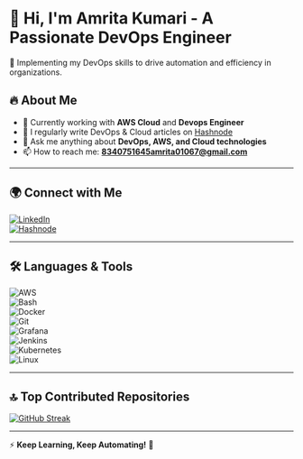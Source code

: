 # 👋 Hi, I'm Amrita Kumari - A Passionate DevOps Engineer  
🚀 Implementing my DevOps skills to drive automation and efficiency in organizations.  

## 🔥 About Me  
- 🔭 Currently working with **AWS Cloud** and **Devops Engineer** 
- 📝 I regularly write DevOps & Cloud articles on [Hashnode](https://hashnode.com/@amrita12)  
- 💬 Ask me anything about **DevOps, AWS, and Cloud technologies**  
- 📫 How to reach me: **8340751645amrita01067@gmail.com**  

---

## 🌍 Connect with Me  
[![LinkedIn](https://img.shields.io/badge/LinkedIn-Connect-blue?logo=linkedin)](https://www.linkedin.com/in/amrita-kumari-504a39347/)  
[![Hashnode](https://img.shields.io/badge/Blog-Read%20Articles-blue?logo=hashnode)](https://hashnode.com/@amrita12)  
 
---

## 🛠️ Languages & Tools  
![AWS](https://img.shields.io/badge/AWS-%23FF9900.svg?style=flat&logo=amazon-aws&logoColor=white)  
![Bash](https://img.shields.io/badge/Bash-%23121011.svg?style=flat&logo=gnu-bash&logoColor=white)  
![Docker](https://img.shields.io/badge/Docker-%230db7ed.svg?style=flat&logo=docker&logoColor=white)  
![Git](https://img.shields.io/badge/Git-%23F05033.svg?style=flat&logo=git&logoColor=white)  
![Grafana](https://img.shields.io/badge/Grafana-%23F46800.svg?style=flat&logo=grafana&logoColor=white)  
![Jenkins](https://img.shields.io/badge/Jenkins-%23D24939.svg?style=flat&logo=jenkins&logoColor=white)  
![Kubernetes](https://img.shields.io/badge/Kubernetes-%23326CE5.svg?style=flat&logo=kubernetes&logoColor=white)  
![Linux](https://img.shields.io/badge/Linux-%23FCC624.svg?style=flat&logo=linux&logoColor=black)  

---

## 🔝 Top Contributed Repositories  
[![GitHub Streak](https://streak-stats.demolab.com?user=amrita122&theme=dark&hide_border=true)](https://github.com/amrita122)  

---

⚡ **Keep Learning, Keep Automating!** 🚀  

